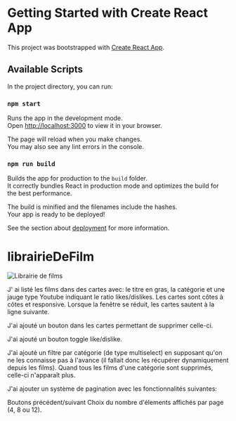 # Getting Started with Create React App

This project was bootstrapped with [Create React App](https://github.com/facebook/create-react-app).

## Available Scripts

In the project directory, you can run:

### `npm start`

Runs the app in the development mode.\
Open [http://localhost:3000](http://localhost:3000) to view it in your browser.

The page will reload when you make changes.\
You may also see any lint errors in the console.


### `npm run build`

Builds the app for production to the `build` folder.\
It correctly bundles React in production mode and optimizes the build for the best performance.

The build is minified and the filenames include the hashes.\
Your app is ready to be deployed!

See the section about [deployment](https://facebook.github.io/create-react-app/docs/deployment) for more information.

# librairieDeFilm

![Librairie de films](images/librairieDeFilms.webp)

J' ai listé les films dans des cartes avec: le titre en gras, la catégorie et une jauge type Youtube indiquant le ratio likes/dislikes. Les cartes sont côtes à côtes et responsive. Lorsque la fenêtre se réduit, les cartes sautent à la ligne suivante.

J'ai ajouté un bouton dans les cartes permettant de supprimer celle-ci.

J'ai ajouté un bouton toggle like/dislike.

J'ai ajouté un filtre par catégorie (de type multiselect) en supposant qu'on ne les connaisse pas à l'avance (il fallait donc les récupérer dynamiquement depuis les films). Quand tous les films d'une catégorie sont supprimés, celle-ci n'apparaît plus.

J'ai ajouter un système de pagination avec les fonctionnalités suivantes:

Boutons précédent/suivant
Choix du nombre d'élements affichés par page (4, 8 ou 12).